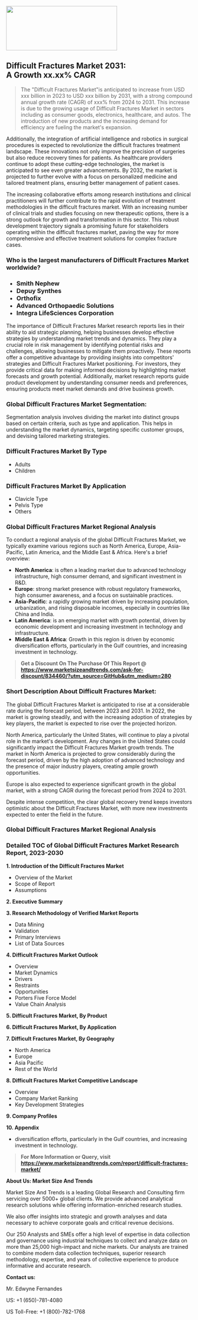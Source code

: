 <img src="https://100x100musica.es/wp-content/uploads/2024/12/Verified-Market-Reports-4-300x120.jpg" alt="" width="300" height="120" class="alignnone size-medium wp-image-100382" /><h2>Difficult Fractures Market 2031: A&nbsp;Growth&nbsp;xx.xx% CAGR</h2><blockquote id="" class="">The "Difficult Fractures Market"is anticipated to increase from USD xxx billion in 2023 to USD xxx billion by 2031, with a strong compound annual growth rate (CAGR) of xxx% from 2024 to 2031. This increase is due to the growing usage of Difficult Fractures Market in sectors including as consumer goods, electronics, healthcare, and autos. The introduction of new products and the increasing demand for efficiency are fueling the market's expansion.</blockquote><p> <p>Additionally, the integration of artificial intelligence and robotics in surgical procedures is expected to revolutionize the difficult fractures treatment landscape. These innovations not only improve the precision of surgeries but also reduce recovery times for patients. As healthcare providers continue to adopt these cutting-edge technologies, the market is anticipated to see even greater advancements. By 2032, the market is projected to further evolve with a focus on personalized medicine and tailored treatment plans, ensuring better management of patient cases.</p> <p>The increasing collaborative efforts among research institutions and clinical practitioners will further contribute to the rapid evolution of treatment methodologies in the difficult fractures market. With an increasing number of clinical trials and studies focusing on new therapeutic options, there is a strong outlook for growth and transformation in this sector. This robust development trajectory signals a promising future for stakeholders operating within the difficult fractures market, paving the way for more comprehensive and effective treatment solutions for complex fracture cases.</p> </div></p><h3 id="" class="">Who is the largest manufacturers of&nbsp;Difficult Fractures Market worldwide?</h3><h3 class=""><p><ul><li>Smith Nephew </li><li> Depuy Synthes </li><li> Orthofix </li><li> Advanced Orthopaedic Solutions </li><li> Integra LifeSciences Corporation</li></ul></p></h3><p id="ember58" class="ember-view reader-text-block__paragraph">The importance of&nbsp;Difficult Fractures Market research reports lies in their ability to aid strategic planning, helping businesses develop effective strategies by understanding market trends and dynamics. They play a crucial role in risk management by identifying potential risks and challenges, allowing businesses to mitigate them proactively. These reports offer a competitive advantage by providing insights into competitors' strategies and Difficult Fractures Market positioning. For investors, they provide critical data for making informed decisions by highlighting market forecasts and growth potential. Additionally, market research reports guide product development by understanding consumer needs and preferences, ensuring products meet market demands and drive business growth.</p><h3 id="" class="">Global&nbsp;Difficult Fractures Market Segmentation:</h3><p id="" class="">Segmentation analysis involves dividing the market into distinct groups based on certain criteria, such as type and application. This helps in understanding the market dynamics, targeting specific customer groups, and devising tailored marketing strategies.</p><h3 id="" class="">Difficult Fractures Market&nbsp;By Type</h3><p><p><ul><li>Adults</li><li> Children</p></li></ul></p></p><h3 id="" class="">Difficult Fractures Market&nbsp;By Application</h3><p class=""><p><ul><li>Clavicle Type</li><li> Pelvis Type</li><li> Others</li></ul></p></p><h3 id="" class="">Global Difficult Fractures Market Regional Analysis</h3><p id="" class="">To conduct a regional analysis of the global Difficult Fractures Market, we typically examine various regions such as North America, Europe, Asia-Pacific, Latin America, and the Middle East &amp; Africa. Here's a brief overview:</p><ul><li><strong>North America</strong>: is often a leading market due to advanced technology infrastructure, high consumer demand, and significant investment in R&amp;D.</li><li><strong>Europe</strong>: strong market presence with robust regulatory frameworks, high consumer awareness, and a focus on sustainable practices.</li><li><strong>Asia-Pacific</strong>: a rapidly growing market driven by increasing population, urbanization, and rising disposable incomes, especially in countries like China and India.</li><li><strong>Latin America</strong>: is an emerging market with growth potential, driven by economic development and increasing investment in technology and infrastructure.</li><li><strong>Middle East &amp; Africa</strong>: Growth in this region is driven by economic diversification efforts, particularly in the Gulf countries, and increasing investment in technology.</li></ul><blockquote id="" class=""><strong>Get a Discount On The Purchase Of This Report @ <a href="https://www.marketsizeandtrends.com/download-sample/834460/?utm_source=GitHub&utm_medium=280" target="_blank">https://www.marketsizeandtrends.com/ask-for-discount/834460/?utm_source=GitHub&utm_medium=280</a></strong></blockquote><h3>Short Description About Difficult Fractures Market:</h3><p id="ember58" class="ember-view reader-text-block__paragraph">The global&nbsp;Difficult Fractures Market&nbsp;is anticipated to rise at a considerable rate during the forecast period, between 2023 and 2031. In 2022, the market is growing steadily, and with the increasing adoption of strategies by key players, the market is expected to rise over the projected horizon.</p><p id="ember59" class="ember-view reader-text-block__paragraph">North America, particularly the United States, will continue to play a pivotal role in the market's development. Any changes in the United States could significantly impact the&nbsp;Difficult Fractures Market&nbsp;growth trends. The market in North America is projected to grow considerably during the forecast period, driven by the high adoption of advanced technology and the presence of major industry players, creating ample growth opportunities.</p><p id="ember60" class="ember-view reader-text-block__paragraph">Europe is also expected to experience significant growth in the global market, with a strong CAGR during the forecast period from 2024 to 2031.</p><p id="ember61" class="ember-view reader-text-block__paragraph">Despite intense competition, the clear global recovery trend keeps investors optimistic about the&nbsp;Difficult Fractures Market, with more new investments expected to enter the field in the future.</p><h3 id="" class="">Global Difficult Fractures Market Regional Analysis</h3><h3 id="" class="">Detailed TOC of Global Difficult Fractures Market Research Report, 2023-2030</h3><p id="" class=""><strong>1. Introduction of the Difficult Fractures Market</strong></p><ul><li>Overview of the Market</li><li>Scope of Report</li><li>Assumptions</li></ul><p id="" class=""><strong>2. Executive Summary</strong></p><p id="" class=""><strong>3. Research Methodology of Verified Market Reports</strong></p><ul><li>Data Mining</li><li>Validation</li><li>Primary Interviews</li><li>List of Data Sources</li></ul><p id="" class=""><strong>4. Difficult Fractures Market Outlook</strong></p><ul><li>Overview</li><li>Market Dynamics</li><li>Drivers</li><li>Restraints</li><li>Opportunities</li><li>Porters Five Force Model</li><li>Value Chain Analysis</li></ul><p id="" class=""><strong>5. Difficult Fractures Market, By Product</strong></p><p id="" class=""><strong>6. Difficult Fractures Market, By Application</strong></p><p id="" class=""><strong>7. Difficult Fractures Market, By Geography</strong></p><ul><li>North America</li><li>Europe</li><li>Asia Pacific</li><li>Rest of the World</li></ul><p id="" class=""><strong>8. Difficult Fractures Market Competitive Landscape</strong></p><ul><li>Overview</li><li>Company Market Ranking</li><li>Key Development Strategies</li></ul><p id="" class=""><strong>9. Company Profiles</strong></p><p id="" class=""><strong>10. Appendix</strong></p><ul><li>diversification efforts, particularly in the Gulf countries, and increasing investment in technology.</li></ul><blockquote id="" class=""><strong>For More Information or Query, visit <strong><strong><a href="https://www.marketsizeandtrends.com/report/difficult-fractures-market/" target="_blank">https://www.marketsizeandtrends.com/report/difficult-fractures-market/</a></strong></strong></strong></blockquote><p id="" class=""><strong>About Us: Market Size And Trends</strong></p><p id="" class="">Market Size And Trends is a leading Global Research and Consulting firm servicing over 5000+ global clients. We provide advanced analytical research solutions while offering information-enriched research studies.</p><p id="" class="">We also offer insights into strategic and growth analyses and data necessary to achieve corporate goals and critical revenue decisions.</p><p id="" class="">Our 250 Analysts and SMEs offer a high level of expertise in data collection and governance using industrial techniques to collect and analyze data on more than 25,000 high-impact and niche markets. Our analysts are trained to combine modern data collection techniques, superior research methodology, expertise, and years of collective experience to produce informative and accurate research.</p><p id="" class=""><strong>Contact us:</strong></p><p id="" class="">Mr. Edwyne Fernandes</p><p id="" class="">US: +1 (650)-781-4080</p><p id="" class="">US Toll-Free: +1 (800)-782-1768</p>
